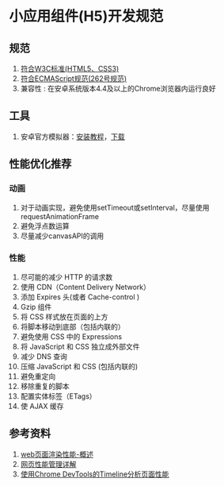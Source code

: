 # 小应用组件(H5)开发规范

## 规范
1. [符合W3C标准(HTML5、CSS3)](https://www.w3.org/)
1. [符合ECMAScript规范(262号规范)](http://www.ecma-international.org/publications/standards/Ecma-262.htm)
1. 兼容性 : 在安卓系统版本4.4及以上的Chrome浏览器内运行良好

## 工具
1. 安卓官方模拟器：[安装教程](https://blog.csdn.net/yufumatou/article/details/103699699)，[下载](http://tools.android-studio.org/index.php/sdk/)

## 性能优化推荐
### 动画
1. 对于动画实现，避免使用setTimeout或setInterval，尽量使用requestAnimationFrame
1. 避免浮点数运算
1. 尽量减少canvasAPI的调用

### 性能
1. 尽可能的减少 HTTP 的请求数
1. 使用 CDN（Content Delivery Network）
1. 添加 Expires 头(或者 Cache-control )
1. Gzip 组件
1. 将 CSS 样式放在页面的上方
1. 将脚本移动到底部（包括内联的）
1. 避免使用 CSS 中的 Expressions
1. 将 JavaScript 和 CSS 独立成外部文件
1. 减少 DNS 查询
1. 压缩 JavaScript 和 CSS (包括内联的)
1. 避免重定向
1. 移除重复的脚本
1. 配置实体标签（ETags）
1. 使 AJAX 缓存

## 参考资料
1. [web页面渲染性能-概述](https://www.jianshu.com/p/1e795d5bd209)
1. [网页性能管理详解](http://www.ruanyifeng.com/blog/2015/09/web-page-performance-in-depth.html)
1. [使用Chrome DevTools的Timeline分析页面性能](http://horve.github.io/2015/10/26/timeline/)
